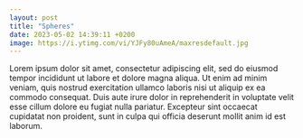 ```yaml
---
layout: post
title: "Spheres"
date: 2023-05-02 14:39:11 +0200
image: https://i.ytimg.com/vi/YJFy80uAmeA/maxresdefault.jpg
---
```

Lorem ipsum dolor sit amet, consectetur adipiscing elit, sed do eiusmod tempor incididunt ut labore et dolore magna aliqua. Ut enim ad minim veniam, quis nostrud exercitation ullamco laboris nisi ut aliquip ex ea commodo consequat. Duis aute irure dolor in reprehenderit in voluptate velit esse cillum dolore eu fugiat nulla pariatur. Excepteur sint occaecat cupidatat non proident, sunt in culpa qui officia deserunt mollit anim id est laborum.